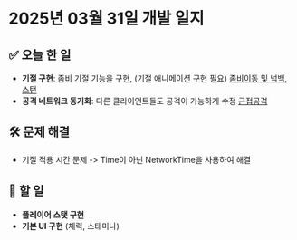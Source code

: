 # 2025년 03월 31일 개발 일지

## ✅ 오늘 한 일
- **기절 구현**: 좀비 기절 기능을 구현, (기절 애니메이션 구현 필요) [좀비이동 및 넉백, 스턴](zombieMove.cs)
- **공격 네트워크 동기화**: 다른 클라이언트들도 공격이 가능하게 수정 [근접공격](attack.cs)

## 🛠️ 문제 해결
- 기절 적용 시간 문제
  -> Time이 아닌 NetworkTime을 사용하여 해결

## 🚀 할 일
- **플레이어 스탯 구현**
- **기본 UI 구현** (체력, 스태미나)
